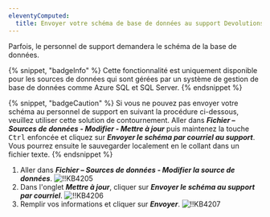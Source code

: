 ```yaml
---
eleventyComputed:
  title: Envoyer votre schéma de base de données au support Devolutions
---
```

Parfois, le personnel de support demandera le schéma de la base de données.

{% snippet, "badgeInfo" %}
Cette fonctionnalité est uniquement disponible pour les sources de données qui sont gérées par un système de gestion de base de données comme Azure SQL et SQL Server.
{% endsnippet %}

{% snippet, "badgeCaution" %}
Si vous ne pouvez pas envoyer votre schéma au personnel de support en suivant la procédure ci-dessous, veuillez utiliser cette solution de contournement. Aller dans ***Fichier – Sources de données - Modifier - Mettre à jour*** puis maintenez la touche <kbd>Ctrl</kbd> enfoncée et cliquez sur ***Envoyer le schéma par courriel au support***. Vous pourrez ensuite le sauvegarder localement en le collant dans un fichier texte.
{% endsnippet %}

1. Aller dans ***Fichier – Sources de données - Modifier la source de données***.
![!!KB4205](https://cdnweb.devolutions.net/docs/docs_en_kb_KB4205.png)
1. Dans l'onglet ***Mettre à jour***, cliquer sur ***Envoyer le schéma au support par courriel***.
![!!KB4206](https://cdnweb.devolutions.net/docs/docs_en_kb_KB4206.png)
1. Remplir vos informations et cliquer sur ***Envoyer***.
![!!KB4207](https://cdnweb.devolutions.net/docs/docs_en_kb_KB4207.png)
